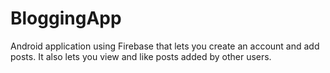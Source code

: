 # BloggingApp

Android application using Firebase that lets you create an account and add posts. It also lets you view and like posts added by other users. 
